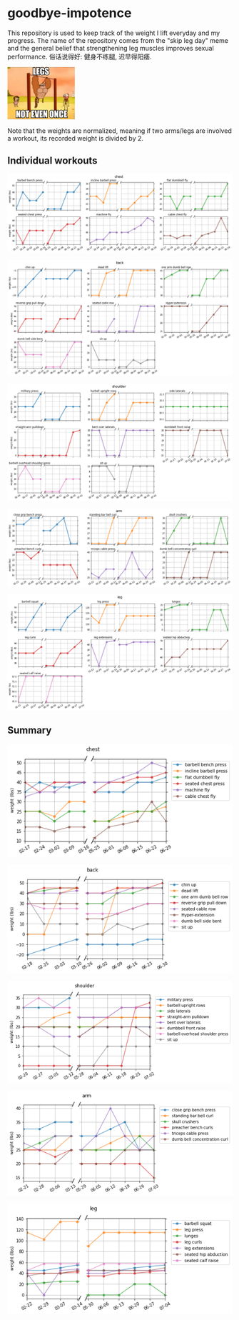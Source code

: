 # goodbye-impotence
This repository is used to keep track of the weight I lift everyday and my progress. The name of the repository comes from the "skip leg day" meme and the general belief that strengthening leg muscles improves sexual performance. 俗话说得好: 健身不练腿, 迟早得阳痿.

<img src="figures/skip-leg-day-meme.jpg" width=30%  style="text-align: center;"/>

Note that the weights are normalized, meaning if two arms/legs are involved a workout, its recorded weight is divided by 2.

## Individual workouts

![chest](figures/chest_individual.png)

![back](figures/back_individual.png)

![shoulder](figures/shoulder_individual.png)

![arm](figures/arm_individual.png)

![leg](figures/leg_individual.png)

## Summary

![chest](figures/chest.png)

![back](figures/back.png)

![shoulder](figures/shoulder.png)

![arm](figures/arm.png)

![leg](figures/leg.png)